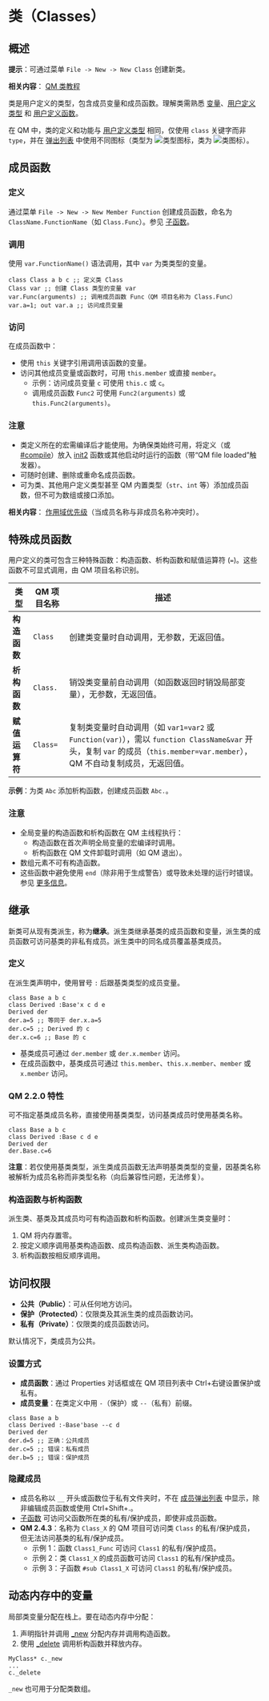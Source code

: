 # 类（Classes）

## 概述

**提示**：可通过菜单 `File -> New -> New Class` 创建新类。

**相关内容**： [QM 类教程](IDP_CLASSES_TUTORIAL.html)

类是用户定义的类型，包含成员变量和成员函数。理解类需熟悉 [变量](IDP_VARIABLES.html)、[用户定义类型](IDP_TYPE.html) 和 [用户定义函数](IDH_FUNCTIONS.html)。

在 QM 中，类的定义和功能与 [用户定义类型](IDP_TYPE.html) 相同，仅使用 `class` 关键字而非 `type`，并在 [弹出列表](IDH_TYPEINFO.html) 中使用不同图标（类型为 ![类型图标](type_udt.gif)，类为 ![类图标](class.gif)）。

## 成员函数

### 定义
通过菜单 `File -> New -> New Member Function` 创建成员函数，命名为 `ClassName.FunctionName`（如 `Class.Func`）。参见 [子函数](IDP_DIR_SUB.html)。

### 调用
使用 `var.FunctionName()` 语法调用，其中 `var` 为类类型的变量。

```qm
class Class a b c ;; 定义类 Class
Class var ;; 创建 Class 类型的变量 var
var.Func(arguments) ;; 调用成员函数 Func（QM 项目名称为 Class.Func）
var.a=1; out var.a ;; 访问成员变量
```

### 访问
在成员函数中：
- 使用 `this` 关键字引用调用该函数的变量。
- 访问其他成员变量或函数时，可用 `this.member` 或直接 `member`。
  - 示例：访问成员变量 `c` 可使用 `this.c` 或 `c`。
  - 调用成员函数 `Func2` 可使用 `Func2(arguments)` 或 `this.Func2(arguments)`。

### 注意
- 类定义所在的宏需编译后才能使用。为确保类始终可用，将定义（或 [#compile](IDP_DIR_COMPILE.html)）放入 [init2](IDP_UDF.html) 函数或其他启动时运行的函数（带“QM file loaded”触发器）。
- 可随时创建、删除或重命名成员函数。
- 可为类、其他用户定义类型甚至 QM 内置类型（`str`、`int` 等）添加成员函数，但不可为数组或接口添加。

**相关内容**： [作用域优先级](IDP_SCOPE.html)（当成员名称与非成员名称冲突时）。

## 特殊成员函数

用户定义的类可包含三种特殊函数：构造函数、析构函数和赋值运算符 (`=`)。这些函数不可显式调用，由 QM 项目名称识别。

| 类型 | QM 项目名称 | 描述 |
|------|-------------|------|
| **构造函数** | `Class` | 创建类变量时自动调用，无参数，无返回值。 |
| **析构函数** | `Class.` | 销毁类变量前自动调用（如函数返回时销毁局部变量），无参数，无返回值。 |
| **赋值运算符** | `Class=` | 复制类变量时自动调用（如 `var1=var2` 或 `Function(var)`），需以 `function ClassName&var` 开头，复制 `var` 的成员（`this.member=var.member`），QM 不自动复制成员，无返回值。 |

**示例**：为类 `Abc` 添加析构函数，创建成员函数 `Abc.`。

### 注意
- 全局变量的构造函数和析构函数在 QM 主线程执行：
  - 构造函数在首次声明全局变量的宏编译时调用。
  - 析构函数在 QM 文件卸载时调用（如 QM 退出）。
- 数组元素不可有构造函数。
- 这些函数中避免使用 `end`（除非用于生成警告）或导致未处理的运行时错误。参见 [更多信息](IDP_END.html)。

## 继承

新类可从现有类派生，称为**继承**。派生类继承基类的成员函数和变量，派生类的成员函数可访问基类的非私有成员。派生类中的同名成员覆盖基类成员。

### 定义
在派生类声明中，使用冒号 `:` 后跟基类类型的成员变量。

```qm
class Base a b c
class Derived :Base'x c d e
Derived der
der.a=5 ;; 等同于 der.x.a=5
der.c=5 ;; Derived 的 c
der.x.c=6 ;; Base 的 c
```

- 基类成员可通过 `der.member` 或 `der.x.member` 访问。
- 在成员函数中，基类成员可通过 `this.member`、`this.x.member`、`member` 或 `x.member` 访问。

### QM 2.2.0 特性
可不指定基类成员名称，直接使用基类类型，访问基类成员时使用基类名称。

```qm
class Base a b c
class Derived :Base c d e
Derived der
der.Base.c=6
```

**注意**：若仅使用基类类型，派生类成员函数无法声明基类类型的变量，因基类名称被解析为成员名称而非类型名称（向后兼容性问题，无法修复）。

### 构造函数与析构函数
派生类、基类及其成员均可有构造函数和析构函数。创建派生类变量时：
1. QM 将内存置零。
2. 按定义顺序调用基类构造函数、成员构造函数、派生类构造函数。
3. 析构函数按相反顺序调用。

## 访问权限

- **公共（Public）**：可从任何地方访问。
- **保护（Protected）**：仅限类及其派生类的成员函数访问。
- **私有（Private）**：仅限类的成员函数访问。

默认情况下，类成员为公共。

### 设置方式
- **成员函数**：通过 Properties 对话框或在 QM 项目列表中 Ctrl+右键设置保护或私有。
- **成员变量**：在类定义中用 `-`（保护）或 `--`（私有）前缀。

```qm
class Base a b
class Derived :-Base'base --c d
Derived der
der.d=5 ;; 正确：公共成员
der.c=5 ;; 错误：私有成员
der.b=5 ;; 错误：保护成员
```

### 隐藏成员
- 成员名称以 `__` 开头或函数位于私有文件夹时，不在 [成员弹出列表](IDH_TYPEINFO.html) 中显示，除非编辑成员函数或使用 Ctrl+Shift+.。
- [子函数](IDP_DIR_SUB.html) 可访问父函数所在类的私有/保护成员，即使非成员函数。
- **QM 2.4.3**：名称为 `Class_X` 的 QM 项目可访问类 `Class` 的私有/保护成员，但无法访问基类的私有/保护成员。
  - 示例 1：函数 `Class1_Func` 可访问 `Class1` 的私有/保护成员。
  - 示例 2：类 `Class1_X` 的成员函数可访问 `Class1` 的私有/保护成员。
  - 示例 3：子函数 `#sub Class1_X` 可访问 `Class1` 的私有/保护成员。

## 动态内存中的变量

局部类变量分配在栈上。要在动态内存中分配：
1. 声明指针并调用 [_new](IDP_MEMORY.html) 分配内存并调用构造函数。
2. 使用 [_delete](IDP_MEMORY.html) 调用析构函数并释放内存。

```qm
MyClass* c._new
...
c._delete
```

`_new` 也可用于分配类数组。
